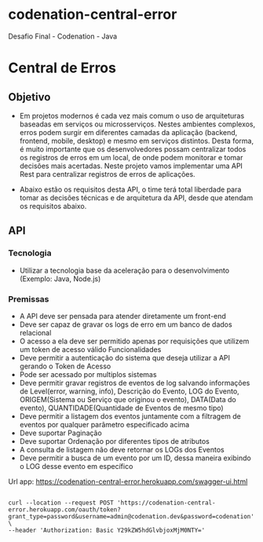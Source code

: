 # codenation-central-error
 Desafio Final - Codenation - Java


# Central de Erros

## Objetivo
- Em projetos modernos é cada vez mais comum o uso de arquiteturas baseadas em serviços ou microsserviços. Nestes ambientes complexos, erros podem surgir em diferentes camadas da aplicação (backend, frontend, mobile, desktop) e mesmo em serviços distintos. Desta forma, é muito importante que os desenvolvedores possam centralizar todos os registros de erros em um local, de onde podem monitorar e tomar decisões mais acertadas. Neste projeto vamos implementar uma API Rest para centralizar registros de erros de aplicações.

- Abaixo estão os requisitos desta API, o time terá total liberdade para tomar as decisões técnicas e de arquitetura da API, desde que atendam os requisitos abaixo.

## API
### Tecnologia
- Utilizar a tecnologia base da aceleração para o desenvolvimento (Exemplo: Java, Node.js)
### Premissas
- A API deve ser pensada para atender diretamente um front-end
- Deve ser capaz de gravar os logs de erro em um banco de dados relacional
- O acesso a ela deve ser permitido apenas por requisições que utilizem um token de acesso válido
Funcionalidades
- Deve permitir a autenticação do sistema que deseja utilizar a API gerando o Token de Acesso
- Pode ser acessado por multiplos sistemas
- Deve permitir gravar registros de eventos de log salvando informações de Level(error, warning, info), Descrição do Evento, LOG do Evento, ORIGEM(Sistema ou Serviço que originou  o evento), DATA(Data do evento), QUANTIDADE(Quantidade de Eventos de mesmo tipo)
- Deve permitir a listagem dos eventos juntamente com a filtragem de eventos por qualquer parâmetro especificado acima
- Deve suportar Paginação
- Deve suportar Ordenação por diferentes tipos de atributos
- A consulta de listagem não deve retornar os LOGs dos Eventos
- Deve permitir a busca de um evento por um ID, dessa maneira exibindo o LOG desse evento em específico




Url app: https://codenation-central-error.herokuapp.com/swagger-ui.html

```

curl --location --request POST 'https://codenation-central-error.herokuapp.com/oauth/token?grant_type=password&username=admin@codenation.dev&password=codenation' \
--header 'Authorization: Basic Y29kZW5hdGlvbjoxMjM0NTY='

```
